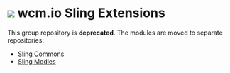 <img src="https://wcm.io/images/favicon-16@2x.png"/> wcm.io Sling Extensions
======

This group repository is **deprecated**. The modules are moved to separate repositories:

* [Sling Commons](https://github.com/wcm-io/io.wcm.sling.commons)
* [Sling Modles](https://github.com/wcm-io/io.wcm.sling.models)
